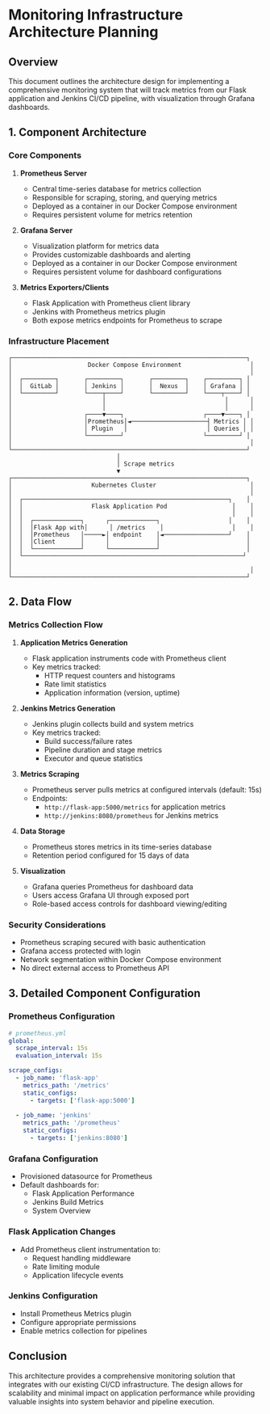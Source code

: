 # Monitoring Infrastructure Architecture Planning

## Overview

This document outlines the architecture design for implementing a comprehensive monitoring system that will track metrics from our Flask application and Jenkins CI/CD pipeline, with visualization through Grafana dashboards.

## 1. Component Architecture

### Core Components

1. **Prometheus Server**
   - Central time-series database for metrics collection
   - Responsible for scraping, storing, and querying metrics
   - Deployed as a container in our Docker Compose environment
   - Requires persistent volume for metrics retention

2. **Grafana Server**
   - Visualization platform for metrics data
   - Provides customizable dashboards and alerting
   - Deployed as a container in our Docker Compose environment
   - Requires persistent volume for dashboard configurations

3. **Metrics Exporters/Clients**
   - Flask Application with Prometheus client library
   - Jenkins with Prometheus metrics plugin
   - Both expose metrics endpoints for Prometheus to scrape

### Infrastructure Placement

```
┌─────────────────────────────────────────────────────────────────┐
│                     Docker Compose Environment                   │
│                                                                  │
│  ┌─────────┐       ┌─────────┐       ┌─────────┐    ┌─────────┐ │
│  │  GitLab │       │ Jenkins │       │  Nexus  │    │ Grafana │ │
│  └─────────┘       └────┬────┘       └─────────┘    └────┬────┘ │
│                         │                                 │      │
│                         │                                 │      │
│                    ┌────▼────┐                      ┌────▼────┐ │
│                    │Prometheus│◄─────────────────────┤ Metrics │ │
│                    │ Plugin   │                      │ Queries │ │
│                    └─────────┘                      └─────────┘ │
│                                                                  │
└─────────────────────────────────────────────────────────────────┘
                              │
                              │ Scrape metrics
                              ▼
┌─────────────────────────────────────────────────────────────────┐
│                      Kubernetes Cluster                          │
│                                                                  │
│  ┌─────────────────────────────────────────────────────────┐    │
│  │                   Flask Application Pod                  │    │
│  │                                                          │    │
│  │  ┌─────────────┐      ┌─────────────┐                   │    │
│  │  │Flask App with│      │ /metrics    │                   │    │
│  │  │Prometheus   │─────►│ endpoint    │◄──────────────────┘    │
│  │  │Client       │      │             │                        │
│  │  └─────────────┘      └─────────────┘                        │
│  └─────────────────────────────────────────────────────────────┘    │
│                                                                  │
└─────────────────────────────────────────────────────────────────┘
```

## 2. Data Flow

### Metrics Collection Flow

1. **Application Metrics Generation**
   - Flask application instruments code with Prometheus client
   - Key metrics tracked:
     - HTTP request counters and histograms
     - Rate limit statistics
     - Application information (version, uptime)

2. **Jenkins Metrics Generation**
   - Jenkins plugin collects build and system metrics
   - Key metrics tracked:
     - Build success/failure rates
     - Pipeline duration and stage metrics
     - Executor and queue statistics

3. **Metrics Scraping**
   - Prometheus server pulls metrics at configured intervals (default: 15s)
   - Endpoints:
     - `http://flask-app:5000/metrics` for application metrics
     - `http://jenkins:8080/prometheus` for Jenkins metrics

4. **Data Storage**
   - Prometheus stores metrics in its time-series database
   - Retention period configured for 15 days of data

5. **Visualization**
   - Grafana queries Prometheus for dashboard data
   - Users access Grafana UI through exposed port
   - Role-based access controls for dashboard viewing/editing

### Security Considerations

- Prometheus scraping secured with basic authentication
- Grafana access protected with login
- Network segmentation within Docker Compose environment
- No direct external access to Prometheus API

## 3. Detailed Component Configuration

### Prometheus Configuration

```yaml
# prometheus.yml
global:
  scrape_interval: 15s
  evaluation_interval: 15s

scrape_configs:
  - job_name: 'flask-app'
    metrics_path: '/metrics'
    static_configs:
      - targets: ['flask-app:5000']
  
  - job_name: 'jenkins'
    metrics_path: '/prometheus'
    static_configs:
      - targets: ['jenkins:8080']
```

### Grafana Configuration

- Provisioned datasource for Prometheus
- Default dashboards for:
  - Flask Application Performance
  - Jenkins Build Metrics
  - System Overview

### Flask Application Changes

- Add Prometheus client instrumentation to:
  - Request handling middleware
  - Rate limiting module
  - Application lifecycle events

### Jenkins Configuration

- Install Prometheus Metrics plugin
- Configure appropriate permissions
- Enable metrics collection for pipelines

## Conclusion

This architecture provides a comprehensive monitoring solution that integrates with our existing CI/CD infrastructure. The design allows for scalability and minimal impact on application performance while providing valuable insights into system behavior and pipeline execution.